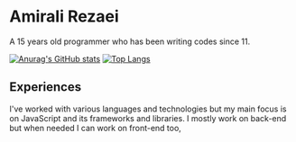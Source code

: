 # Amirali Rezaei
A 15 years old programmer who has been writing codes since 11.

[![Anurag's GitHub stats](https://github-readme-stats.vercel.app/api?username=Amirali-Rezaei&show_icons=true&theme=tokyonight)](https://github.com/anuraghazra/github-readme-stats)
[![Top Langs](https://github-readme-stats.vercel.app/api/top-langs/?username=Amirali-Rezaei&layout=compact)](https://github.com/anuraghazra/github-readme-stats)

## Experiences 
I've worked with various languages and technologies but my main focus is on JavaScript and its frameworks and libraries. I mostly work on back-end but when needed I can work on front-end too,
